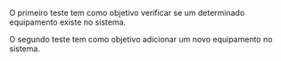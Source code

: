 O primeiro teste tem como objetivo verificar se um determinado equipamento existe no sistema.

O segundo teste tem como objetivo adicionar um novo equipamento no sistema.
